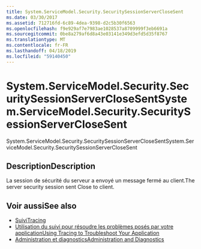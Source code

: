 ```yaml
---
title: System.ServiceModel.Security.SecuritySessionServerCloseSent
ms.date: 03/30/2017
ms.assetid: 712716fd-6c89-4dea-9398-d2c5b30f6563
ms.openlocfilehash: f9e929af7e7983ae1028537a8709999f3eb6691a
ms.sourcegitcommit: 0be8a279af6d8a43e03141e349d3efd5d35f8767
ms.translationtype: MT
ms.contentlocale: fr-FR
ms.lasthandoff: 04/18/2019
ms.locfileid: "59140450"
---
```

# <a name="systemservicemodelsecuritysecuritysessionserverclosesent"></a><span data-ttu-id="388d5-102">System.ServiceModel.Security.SecuritySessionServerCloseSent</span><span class="sxs-lookup"><span data-stu-id="388d5-102">System.ServiceModel.Security.SecuritySessionServerCloseSent</span></span>
<span data-ttu-id="388d5-103">System.ServiceModel.Security.SecuritySessionServerCloseSent</span><span class="sxs-lookup"><span data-stu-id="388d5-103">System.ServiceModel.Security.SecuritySessionServerCloseSent</span></span>  
  
## <a name="description"></a><span data-ttu-id="388d5-104">Description</span><span class="sxs-lookup"><span data-stu-id="388d5-104">Description</span></span>  
 <span data-ttu-id="388d5-105">La session de sécurité du serveur a envoyé un message fermé au client.</span><span class="sxs-lookup"><span data-stu-id="388d5-105">The server security session sent Close to client.</span></span>  
  
## <a name="see-also"></a><span data-ttu-id="388d5-106">Voir aussi</span><span class="sxs-lookup"><span data-stu-id="388d5-106">See also</span></span>

- [<span data-ttu-id="388d5-107">Suivi</span><span class="sxs-lookup"><span data-stu-id="388d5-107">Tracing</span></span>](../../../../../docs/framework/wcf/diagnostics/tracing/index.md)
- [<span data-ttu-id="388d5-108">Utilisation du suivi pour résoudre les problèmes posés par votre application</span><span class="sxs-lookup"><span data-stu-id="388d5-108">Using Tracing to Troubleshoot Your Application</span></span>](../../../../../docs/framework/wcf/diagnostics/tracing/using-tracing-to-troubleshoot-your-application.md)
- [<span data-ttu-id="388d5-109">Administration et diagnostics</span><span class="sxs-lookup"><span data-stu-id="388d5-109">Administration and Diagnostics</span></span>](../../../../../docs/framework/wcf/diagnostics/index.md)

